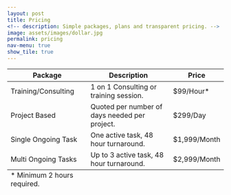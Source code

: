 ```yaml
---
layout: post
title: Pricing
<!-- description: Simple packages, plans and transparent pricing. -->
image: assets/images/dollar.jpg
permalink: pricing
nav-menu: true
show_tile: true
---
```


<div class="table-wrapper">
	<table>
		<thead>
			<tr>
				<th>Package</th>
				<th>Description</th>
				<th>Price</th>
			</tr>
		</thead>
		<tbody>
			<tr>
				<td>Training/Consulting</td>
				<td>1 on 1 Consulting or training session.</td>
				<td>$99/Hour*</td>
			</tr>
			<tr>
				<td>Project Based</td>
				<td>Quoted per number of days needed per project.</td>
				<td>$299/Day</td>
			</tr>
			<tr>
				<td>Single Ongoing Task</td>
				<td>One active task, 48 hour turnaround.</td>
				<td>$1,999/Month</td>
			</tr>
			<tr>
				<td>Multi Ongoing Tasks</td>
				<td>Up to 3 active task, 48 hour turnaround.</td>
				<td>$2,999/Month</td>
			</tr>
		</tbody>
		<tfoot>
			<tr>
				<td>* Minimum 2 hours required.</td>
			</tr>
		</tfoot>
	</table>
</div>